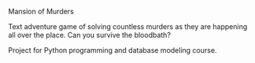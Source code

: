 Mansion of Murders

Text adventure game of solving countless murders as they are happening all over the place. Can you survive the bloodbath?

Project for Python programming and database modeling course.
